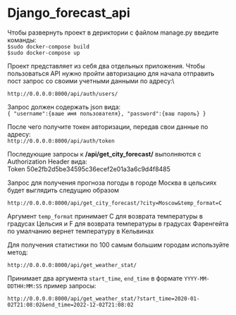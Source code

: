 # Django_forecast_api

Чтобы развернуть проект в дериктории с файлом manage.py введите команды:\
`$sudo docker-compose build`\
`$sudo docker-compose up`

Проект представляет из себя два отдельных приложения. Чтобы пользоваться API нужно пройти авторизацию для начала
отправить пост запрос со своими учетными данными по адресу:\

`http://0.0.0.0:8000/api/auth/users/`

Запрос должен содержать json вида: \
`{
"username":{ваше имя пользователя},
"password":{ваш пароль} }`

После чего получите токен авторизации, передав свои данные по адресу: \
`http://0.0.0.0:8000/api/auth/token`

Последующие запросы к **/api/get_city_forecast/** выполняются с Authorization Header вида:   
Token 50e2fb2d5be34595c36ecef2e01a3a6c9d4f8485

Запрос для получения прогноза погоды в городе Москва в цельсиях будет выглядить следущию образом  

`http://0.0.0.0:8000/api/get_city_forecast/?city=Moscow&temp_format=C`  

Аргумент `temp_format`   принимает С для возврата температуры в градусах Цельсия и F для возврата температуры в градусах Фаренгейта 
по умалчанию вернет температуру в Кельвинах 


Для получения статистики по 100 самым большим городам используйте метод:   

`http://0.0.0.0:8000/api/get_weather_stat/`  

Принимает два аргумента `start_time`, `end_time` в формате `YYYY-MM-DDTHH:MM:SS` пример запросы:  

`http://0.0.0.0:8000/api/get_weather_stat/?start_time=2020-01-02T21:08:02&end_time=2022-12-02T21:08:02` 
